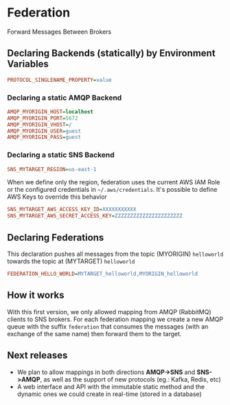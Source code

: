 # Federation
Forward Messages Between Brokers

## Declaring Backends (statically) by Environment Variables
```ini
PROTOCOL_SINGLENAME_PROPERTY=value
```

### Declaring a static AMQP Backend
```ini
AMQP_MYORIGIN_HOST=localhost
AMQP_MYORIGIN_PORT=5672
AMQP_MYORIGIN_VHOST=/
AMQP_MYORIGIN_USER=guest
AMQP_MYORIGIN_PASS=guest
```

### Declaring a static SNS Backend
```ini
SNS_MYTARGET_REGION=us-east-1
```

When we define only the region, federation uses the current AWS IAM Role or the configured credentials in `~/.aws/credentials`. It's possible to define AWS Keys to override this behavior
```ini
SNS_MYTARGET_AWS_ACCESS_KEY_ID=XXXXXXXXXXX
SNS_MYTARGET_AWS_SECRET_ACCESS_KEY=ZZZZZZZZZZZZZZZZZZZZZZ
```

## Declaring Federations
This declaration pushes all messages from the topic (MYORIGIN) `helloworld` towards the topic at (MYTARGET) `helloworld`
```ini
FEDERATION_HELLO_WORLD=MYTARGET_helloworld,MYORIGIN_helloworld
```

## How it works
With this first version, we only allowed mapping from AMQP (RabbitMQ) clients to SNS brokers. For each federation mapping we create a new AMQP queue with the suffix `federation` that consumes the messages (with an exchange of the same name) then forward them to the target.

## Next releases
- We plan to allow mappings in both directions **AMQP->SNS** and **SNS->AMQP**, as well as the support of new protocols (eg.: Kafka, Redis, etc)
- A web interface and API with the immutable static method and the dynamic ones we could create in real-time (stored in a database)